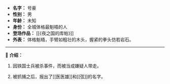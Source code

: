 
- **名字：** 号豪
- **性别：** 男
- **年龄：** 未知
- **身份：** 全城体格最魁梧的人
- **登场作品：** [[《夜之国的库帕》]]
- **外表：** 体格魁梧，手臂如粗壮的木头，握紧的拳头仿若岩石。

---

💪 **介绍：** 

1. 因铁国士兵被杀事件，而被当成嫌疑人带走。

2. 被抓捕之后，报出了[[医医雄]]和[[弦]]的名字。
